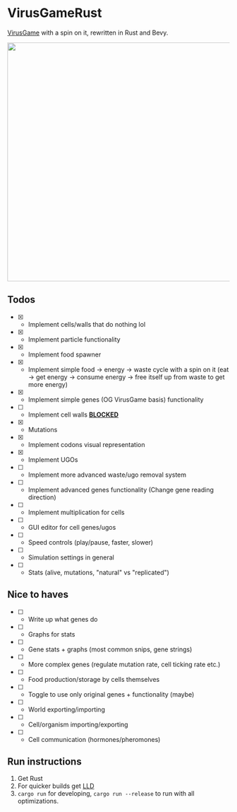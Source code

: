 # VirusGameRust
[VirusGame](https://github.com/carykh/VirusGame/) with a spin on it, rewritten in Rust and Bevy.

<img src="https://user-images.githubusercontent.com/11985242/175776480-ff635e2d-1c76-466f-9226-ea89f5a03cb3.png" width="612" height="540">

## Todos

- [x] - Implement cells/walls that do nothing lol
- [x] - Implement particle functionality
- [x] - Implement food spawner
- [x] - Implement simple food -> energy -> waste cycle with a spin on it (eat -> get energy -> consume energy -> free itself up from waste to get more energy)
- [x] - Implement simple genes (OG VirusGame basis) functionality
- [ ] - Implement cell walls [**BLOCKED**](https://github.com/bevyengine/bevy/issues/5081)
- [X] - Mutations
- [X] - Implement codons visual representation
- [X] - Implement UGOs
- [ ] - Implement more advanced waste/ugo removal system
- [ ] - Implement advanced genes functionality (Change gene reading direction)
- [ ] - Implement multiplication for cells
- [ ] - GUI editor for cell genes/ugos
- [ ] - Speed controls (play/pause, faster, slower)
- [ ] - Simulation settings in general
- [ ] - Stats (alive, mutations, "natural" vs "replicated")

## Nice to haves

- [ ] - Write up what genes do
- [ ] - Graphs for stats
- [ ] - Gene stats + graphs (most common snips, gene strings)
- [ ] - More complex genes (regulate mutation rate, cell ticking rate etc.)
- [ ] - Food production/storage by cells themselves
- [ ] - Toggle to use only original genes + functionality (maybe)
- [ ] - World exporting/importing
- [ ] - Cell/organism importing/exporting
- [ ] - Cell communication (hormones/pheromones)



## Run instructions
1. Get Rust
2. For quicker builds get [LLD](https://github.com/carykh/VirusGame/)
3. `cargo run` for developing, `cargo run --release` to run with all optimizations.